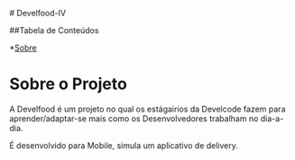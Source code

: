 <p aling="center"> # Develfood-IV </p>

<p aling="center"> ##Tabela de Conteúdos </p>

  *[Sobre](#Sobre)

# Sobre o Projeto

A Develfood é um projeto no qual os estágairios da Develcode fazem para aprender/adaptar-se mais como
os Desenvolvedores trabalham no dia-a-dia.

É desenvolvido para Mobile, simula um aplicativo de delivery.


